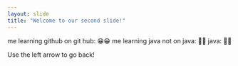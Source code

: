 ```yaml
---
layout: slide
title: "Welcome to our second slide!"
---
```


me learning github on git hub:
😁️😁️
me learning java not on java:
🤫️🤫️
java:
🤬️🤬️

Use the left arrow to go back!
